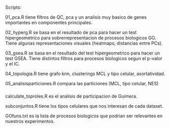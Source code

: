 Scripts:

01_pca.R tiene filtros de QC, pca y un analisis muy basico de genes importantes en componentes principales.

02_hyperg.R se basa en el resultado de pca para hacer un test hipergeometrico para sobrerrepresentacion de procesos biologicos GO.
Tiene algunas representaciones visuales (heatmaps; distancias entre PCs).

03_gsea.R se basa en el resultado del test hipergeometrico para hacer un test GSEA.
Tiene distintos filtros para procesos biologicos segun el p-valor y el IC.

04_topologia.R tiene grafo knn, clusterings MCL y tipo celular, asortatividad.

05_analisisparticiones.R compara las particiones (MCL, tipo celular, NES)

###

calculate_toproles.R es el analisis de participacion de Guimera.

subconjuntos.R tiene los tipos celulares que nos interesan de cada dataset.

GOfuns.txt es la lista de procesos biologicos que podrian ser relevantes en nuestros experimentos.
